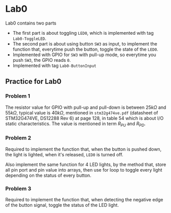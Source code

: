 # Lab0

Lab0 contains two parts
- The first part is about toggling `LED0`, which is implemented with tag 
  `Lab0-ToggleLED`. 
- The second part is about using button `SW3` as input, to implement the 
  function that, everytime push the button, toggle the state of the `LED0`.
- Implemented with GPIO for `SW3` with pull-up mode, so everytime you 
  push `SW3`, the GPIO reads `0`.
- Implemented with tag `Lab0-ButtonInput`

## Practice for Lab0

### Problem 1

The resistor value for GPIO with pull-up and pull-down is between 
$25k\Omega$ and $55k\Omega$, typical value is $40k\Omega$,
mentioned in `stm32g474ve.pdf` (datasheet of STM32G474VE, DS12288 Rev 6) at 
page 128, in table 54 which is about I/O static characteristics. The value 
is mentioned in term $R_{PU}$ and $R_{PD}$.

### Problem 2

Required to implement the function that, when the button is pushed down, 
the light is lighted, when it's released, `LED0` is turned off.

Also implement the same function for 4 LED lights, by the method that, 
store all pin port and pin value into arrays, then use for loop to toggle 
every light depending on the status of every button.

### Problem 3

Required to implement the function that, when detecting the negative edge 
of the button signal, toggle the status of the LED light.